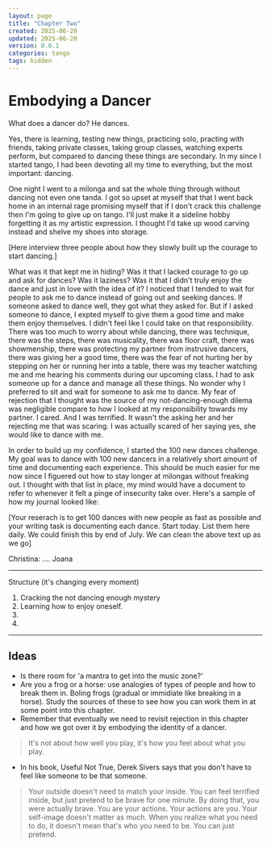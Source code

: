 ```yaml
---
layout: page
title: "Chapter Two"
created: 2025-06-20
updated: 2025-06-20
version: 0.0.1
categories: tango
tags: hidden
---
```


<style>
  .new-sub-section {
    font-size: 1.3em;
  }
</style>


# Embodying a Dancer

What does a dancer do? He dances.

Yes, there is learning, testing new things, practicing solo, practing with friends, taking private classes, taking group classes, watching experts perform, but compared to dancing these things are secondary. In my since I started tango, I had been devoting all my time to everything, but the most important: dancing.

One night I went to a milonga and sat the whole thing through without dancing not even one tanda. I got so upset at myself that that I went back home in an internal rage promising myself that if I don't crack this challenge then I'm going to give up on tango. I'll just make it a sideline hobby forgetting it as my artistic expression. I thought I'd take up wood carving instead and shelve my shoes into storage.

[Here interview three people about how they slowly built up the courage to start dancing.]

What was it that kept me in hiding? Was it that I lacked courage to go up and ask for dances? Was it laziness? Was it that I didn't truly enjoy the dance and just in love with the idea of it? I noticed that I tended to wait for people to ask me to dance instead of going out and seeking dances. If someone asked to dance well, they got what they asked for. But if I asked someone to dance, I expted myself to give them a good time and make them enjoy themselves. I didn't feel like I could take on that responsibility. There was too much to worry about while dancing, there was technique, there was the steps, there was musicality, there was floor craft, there was showmenship, there was protecting my partner from instrusive dancers, there was giving her a good time, there was the fear of not hurting her by stepping on her or running her into a table, there was my teacher watching me and me hearing his comments during our upcoming class. I had to ask someone up for a dance and manage all these things. No wonder why I preferred to sit and wait for someone to ask me to dance. My fear of rejection that I thought was the source of my not-dancing-enough dilema was negligible compare to how I looked at my responsibility towards my partner. I cared. And I was terrified. It wasn't the asking her and her rejecting me that was scaring. I was actually scared of her saying yes, she would like to dance with me.

In order to build up my confidence, I started the 100 new dances challenge. My goal was to dance with 100 new dancers in a relatively short amount of time and documenting each experience. This should be much easier for me now since I figuered out how to stay longer at milongas without freaking out. I thought with that list in place, my mind would have a document to refer to whenever it felt a pinge of insecurity take over. Here's a sample of how my journal looked like:

[Your reserach is to get 100 dances with new people as fast as possible and your writing task is documenting each dance. Start today. List them here daily. We could finish this by end of July. We can clean the above text up as we go]

Christina:
....
Joana


---

Structure (it's changing every moment)
1. Cracking the not dancing enough mystery
2. Learning how to enjoy oneself.
3.
4.

---

## Ideas

* Is there room for 'a mantra to get into the music zone?'
* Are you a frog or a horse: use analogies of types of people and how to break them in. Boling frogs (gradual or immidiate like breaking in a horse). Study the sources of these to see how you can work them in at some point into this chapter.
* Remember that eventually we need to revisit rejection in this chapter and how we got over it by embodying the identity of a dancer.
> It's not about how well you play, it's how you feel about what you play.
* In his book, Useful Not True, Derek Sivers says that you don't have to feel like someone to be that someone.

> Your outside doesn't need to match your inside.
> You can feel terrified inside, but just pretend to be brave for one minute. By doing that, you were actually brave.
> You are your actions. Your actions are you. Your self-image doesn't matter as much.
> When you realize what you need to do, it doesn't mean that's who you need to be. You can just pretend.
